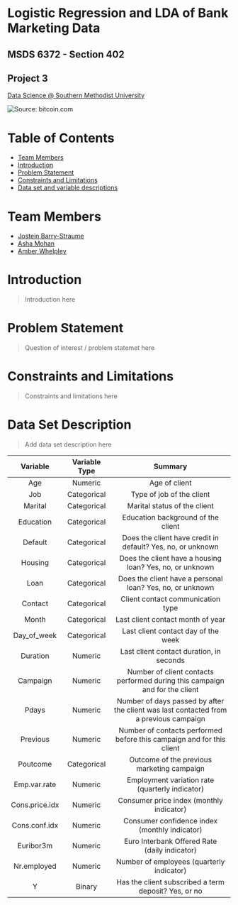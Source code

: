# Logistic Regression and LDA of Bank Marketing Data
## MSDS 6372 - Section 402
## Project 3

[Data Science @ Southern Methodist University](https://datascience.smu.edu/)

![Source: bitcoin.com](/images/readme1.png)

# Table of Contents
* [Team Members](#team-members)
* [Introduction](#introduction)
* [Problem Statement](#problem-statement)
* [Constraints and Limitations](#constraints)
* [Data set and variable descriptions](#descriptions)

# <a name="team-members"></a>Team Members
* [Jostein Barry-Straume](https://github.com/josteinstraume)
* [Asha Mohan](https://github.com/AshaMohan)
* [Amber Whelpley](https://github.com/)

# <a name="introduction"></a>Introduction
> Introduction here

# <a name="problem-statement"></a>Problem Statement
> Question of interest / problem statemet here

# <a name="constraints"></a>Constraints and Limitations
> Constraints and limitations here

# <a name="descriptions"></a>Data Set Description
> Add data set description here

| Variable | Variable Type | Summary |
| :------: | :-----------: | :-----: |
Age | Numeric | Age of client
Job | Categorical | Type of job of the client
Marital | Categorical | Marital status of the client
Education | Categorical | Education background of the client
Default | Categorical | Does the client have credit in default? Yes, no, or unknown
Housing | Categorical | Does the client have a housing loan? Yes, no, or unknown
Loan | Categorical | Does the client have a personal loan? Yes, no, or unknown
Contact | Categorical | Client contact communication type
Month | Categorical | Last client contact month of year
Day_of_week | Categorical | Last client contact day of the week
Duration | Numeric | Last client contact duration, in seconds
Campaign | Numeric | Number of client contacts performed during this campaign and for the client
Pdays | Numeric | Number of days passed by after the client was last contacted from a previous campaign
Previous | Numeric | Number of contacts performed before this campaign and for this client
Poutcome | Categorical | Outcome of the previous marketing campaign
Emp.var.rate | Numeric | Employment variation rate (quarterly indicator)
Cons.price.idx | Numeric | Consumer price index (monthly indicator)
Cons.conf.idx | Numeric | Consumer confidence index (monthly indicator)
Euribor3m | Numeric | Euro Interbank Offered Rate (daily indicator)
Nr.employed | Numeric | Number of employees (quarterly indicator)
Y | Binary | Has the client subscribed a term deposit? Yes, or no
